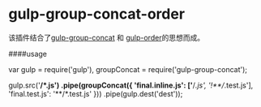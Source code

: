 # gulp-group-concat-order


该插件结合了[gulp-group-concat](https://www.npmjs.com/package/gulp-group-concat)  和 [gulp-order](https://www.npmjs.com/package/gulp-order)的思想而成。




####usage

var gulp = require('gulp'),
  groupConcat = require('gulp-group-concat');
 
gulp.src('**/*.js')
  .pipe(groupConcat({
    'final.inline.js': ['**/*.js', '!**/*.test.js'],
    'final.test.js': '**/*.test.js'
  }))
  .pipe(gulp.dest('dest'));